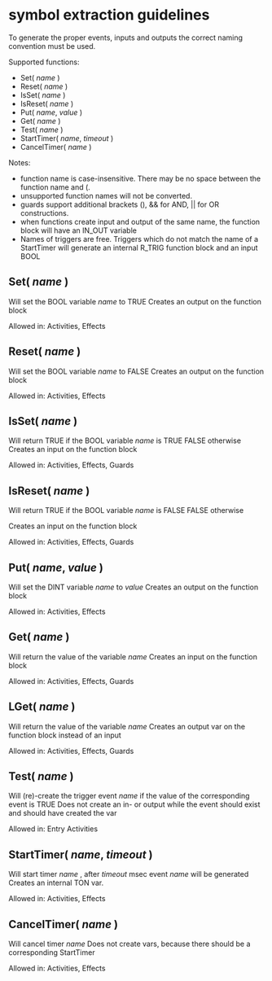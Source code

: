 # symbol extraction guidelines

To generate the proper events, inputs and outputs the correct naming convention must be used.

Supported functions:
* Set( _name_ )
* Reset( _name_ )
* IsSet( _name_ )
* IsReset( _name_ )
* Put( _name_, _value_ )
* Get( _name_ )
* Test( _name_ )
* StartTimer( _name_, _timeout_ )
* CancelTimer( _name_ )

Notes: 
* function name is case-insensitive. There may be no space between the function name and (.
* unsupported function names will not be converted.
* guards support additional brackets (), && for AND, || for OR constructions.
* when functions create input and output of the same name, the function block will have an IN_OUT variable
* Names of triggers are free. Triggers which do not match the name of a StartTimer will generate an internal R_TRIG function block and an input BOOL

## Set( _name_ )
Will set the BOOL variable _name_ to TRUE
Creates an output on the function block

Allowed in: Activities, Effects

## Reset( _name_ )
Will set the BOOL variable _name_ to FALSE
Creates an output on the function block

Allowed in: Activities, Effects

## IsSet( _name_ )
Will return TRUE if the BOOL variable _name_ is TRUE
FALSE otherwise
Creates an input on the function block

Allowed in: Activities, Effects, Guards

## IsReset( _name_ )
Will return TRUE if the BOOL variable _name_ is FALSE
FALSE otherwise

Creates an input on the function block

Allowed in: Activities, Effects, Guards

## Put( _name_, _value_ )
Will set the DINT variable _name_ to _value_
Creates an output on the function block

Allowed in: Activities, Effects

## Get( _name_ )
Will return the value of the variable _name_
Creates an input on the function block

Allowed in: Activities, Effects, Guards

## LGet( _name_ )
Will return the value of the variable _name_
Creates an output var on the function block instead of an input

Allowed in: Activities, Effects, Guards

## Test( _name_ )
Will (re)-create the trigger event _name_ if the value of the corresponding event is TRUE
Does not create an in- or output while the event should exist and should have created the var

Allowed in: Entry Activities

## StartTimer( _name_, _timeout_ )
Will start timer _name_ , after _timeout_ msec event _name_ will be generated
Creates an internal TON var.

Allowed in: Activities, Effects

## CancelTimer( _name_ )
Will cancel timer _name_
Does not create vars, because there should be a corresponding StartTimer

Allowed in: Activities, Effects
